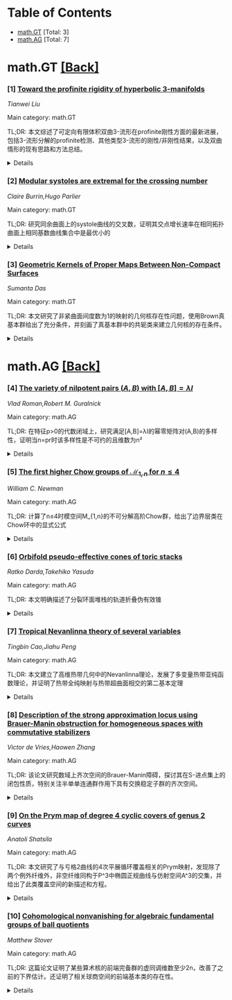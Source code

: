 <div id=toc></div>

# Table of Contents

- [math.GT](#math.GT) [Total: 3]
- [math.AG](#math.AG) [Total: 7]


<div id='math.GT'></div>

# math.GT [[Back]](#toc)

### [1] [Toward the profinite rigidity of hyperbolic 3-manifolds](https://arxiv.org/abs/2508.20110)
*Tianwei Liu*

Main category: math.GT

TL;DR: 本文综述了可定向有限体积双曲3-流形在profinite刚性方面的最新进展，包括3-流形分解的profinite检测、其他类型3-流形的刚性/非刚性结果，以及双曲情形的现有思路和方法总结。


<details>
  <summary>Details</summary>
Motivation: 研究profinite刚性问题的动机在于通过群的profinite完备来刻画3-流形的拓扑性质，这对于理解3-流形的分类和刚性特性具有重要意义。

Method: 采用profinite完备和群刚性理论的方法，通过分析3-流形的分解结构和不同类型流形的profinite性质，将问题约化到双曲情形。

Result: 获得了3-流形分解的profinite检测的完整结果，确定了其他类型3-流形的profinite刚性或非刚性，为双曲情形的最终解决提供了基础。

Conclusion: 综述表明在profinite刚性研究方面取得了显著进展，虽然双曲情形的完全解决仍需进一步工作，但现有结果和方法为这一方向的发展提供了有力支持。

Abstract: This note surveys recent progress toward the profinite rigidity of orientable
finite-volume hyperbolic 3-manifolds. Beginning in a brief review of some basic
settings of profinite completion and rigidity of general groups, we state the
complete results in profinite detection of 3-manifold decompositions and
profinite rigidity or nonrigidity of other types of 3-manifolds, which reduce
the problem to the hyperbolic case. Then we give some evidence to a positive
answer and conclude some existing ideas toward the remained hyperbolic case. We
also summarize the methods and techniques used in the process.

</details>


### [2] [Modular systoles are extremal for the crossing number](https://arxiv.org/abs/2508.20958)
*Claire Burrin,Hugo Parlier*

Main category: math.GT

TL;DR: 研究同余曲面上的systole曲线的交叉数，证明其交点增长速率在相同拓扑曲面上相同基数曲线集合中是最优小的


<details>
  <summary>Details</summary>
Motivation: 研究同余曲面上systole曲线族的交叉数特性，探索其交点增长的最优性质

Method: 分析同余曲面上的systole曲线族，计算其交点数量，并与相同拓扑曲面上相同基数曲线集合进行比较

Result: 证明了systole曲线族的交点增长速率在所有相同基数曲线集合中是最优小的

Conclusion: 同余曲面上的systole曲线族具有最优的交点增长特性，这为理解曲线系统在曲面上的几何性质提供了重要见解

Abstract: We study crossing numbers for systoles of congruence surfaces. Taken as a
family of curves on a family of surfaces, we show that the growth rate of their
intersection is optimally small among all sets of curves of the same
cardinality lying on the same topological surface.

</details>


### [3] [Geometric Kernels of Proper Maps Between Non-Compact Surfaces](https://arxiv.org/abs/2508.21057)
*Sumanta Das*

Main category: math.GT

TL;DR: 本文研究了非紧曲面间度数为1的映射的几何核存在性问题，使用Brown真基本群给出了充分条件，并刻画了真基本群中的共轭类来建立几何核的存在条件。


<details>
  <summary>Details</summary>
Motivation: 虽然紧曲面间的非π₁单射映射都存在几何核，但对于紧带边界或非紧曲面这一性质一般不成立。本文旨在研究非紧曲面间度数为1的映射何时存在几何核。

Method: 使用Brown的真基本群理论，通过刻画真基本群中的共轭类来建立几何核存在的充分条件。

Result: 给出了度数为1的映射在非紧曲面间存在几何核的充分条件，并建立了基于真基本群共轭类特征的判别标准。

Conclusion: 通过真基本群的理论工具，成功建立了非紧曲面间几何核存在的判别条件，扩展了紧曲面情形的相关结果。

Abstract: A map between connected $2$-manifolds has a geometric kernel if it sends a
non-contractible simple loop to a null-homotopic loop. While every
non-$\pi_1$-injective map between compact surfaces admits a geometric kernel,
this generally fails for compact bordered or non-compact surfaces. In this
paper, we use Brown's proper fundamental group to give a sufficient condition
under which a degree-one map between non-compact surfaces admits a geometric
kernel. Furthermore, we characterize conjugacy classes in the proper
fundamental group and use this characterization to establish sufficient
conditions for the existence of geometric kernels.

</details>


<div id='math.AG'></div>

# math.AG [[Back]](#toc)

### [4] [The variety of nilpotent pairs $(A,B)$ with $[A,B] = λI$](https://arxiv.org/abs/2508.20199)
*Vlad Roman,Robert M. Guralnick*

Main category: math.AG

TL;DR: 在特征p>0的代数闭域上，研究满足[A,B]=λI的幂零矩阵对(A,B)的多样性，证明当n=pr时该多样性是不可约的且维数为n²


<details>
  <summary>Details</summary>
Motivation: 研究特征p>0域上特定交换关系的幂零矩阵对的结构性质，探索此类矩阵对的几何特性

Method: 使用代数几何方法分析满足[A,B]=λI的幂零矩阵对构成的代数多样性，通过代数闭域和特征p的条件进行推导

Result: 当n=pr时，证明该多样性是不可约的，并且其维数等于n²

Conclusion: 在特定条件下，满足交换关系的幂零矩阵对构成的代数多样性具有良好的几何性质，为特征p域上的矩阵理论研究提供了重要结果

Abstract: Let $k$ be an algebraically closed field of characteristic $p >0$. We
consider the variety of nilpotent pairs $(A,B)$ with $[A,B]=\lambda I$, namely
the set of pairs $ X = \{ (A,B) \in M_n(k) \times M_n(k) \mid A,B \text{
nilpotent}, [A,B]=\lambda I, \lambda \in k \}$. We prove that if $n=pr$, then
$X$ is irreducible of dimension $n^2$.

</details>


### [5] [The first higher Chow groups of $\mathcal{M}_{1,n}$ for $n\leq 4$](https://arxiv.org/abs/2508.20264)
*William C. Newman*

Main category: math.AG

TL;DR: 计算了n≤4时模空间M_{1,n}的不可分解高阶Chow群，给出了边界层类在Chow环中的显式公式


<details>
  <summary>Details</summary>
Motivation: 研究模空间M_{1,n}的高阶Chow群结构，为理解其代数几何性质提供新的工具和视角

Method: 通过计算不可分解高阶Chow群CH(M_{1,n},1)，并利用这些结果推导Chow环的表示

Result: 获得了n≤4情况下M_{1,n}的高阶Chow群完整描述，给出了边界层类在Chow环中的具体公式

Conclusion: 该方法为研究模空间的Chow理论提供了新的途径，计算结果对理解相关模空间的代数结构具有重要意义

Abstract: For $n\leq 4$, we compute the indecomposible higher Chow groups
$\overline{\operatorname{CH}}(\mathcal{M}_{1,n},1)$ with integer coefficients.
As an application, we give new proofs of presentations of the integral Chow
rings $\operatorname{CH}(\overline{\mathcal{M}}_{1,n})$ for $n\leq 4$ and
determine formulas for the classes of boundary strata in these rings.

</details>


### [6] [Orbifold pseudo-effective cones of toric stacks](https://arxiv.org/abs/2508.20434)
*Ratko Darda,Takehiko Yasuda*

Main category: math.AG

TL;DR: 本文明确描述了分裂环面堆栈的轨道折叠伪有效锥


<details>
  <summary>Details</summary>
Motivation: 研究分裂环面堆栈的轨道折叠伪有效锥的几何结构，为理解这类代数几何对象的有效除子类提供理论基础

Method: 使用环面几何和轨道折叠理论的方法，通过显式描述分裂环面堆栈的伪有效锥

Result: 获得了分裂环面堆栈轨道折叠伪有效锥的完整显式描述

Conclusion: 这项工作为环面堆栈的除子理论提供了重要工具，并建立了轨道折叠伪有效锥的精确几何刻画

Abstract: In this paper, we explicitly describe the orbifold pseudo-effective cone of a
split toric stack.

</details>


### [7] [Tropical Nevanlinna theory of several variables](https://arxiv.org/abs/2508.20480)
*Tingbin Cao,Jiahu Peng*

Main category: math.AG

TL;DR: 本文建立了高维热带几何中的Nevanlinna理论，发展了多变量热带亚纯函数理论，并证明了热带全纯映射与热带超曲面相交的第二基本定理


<details>
  <summary>Details</summary>
Motivation: 将经典的Nevanlinna值分布理论推广到热带几何领域，建立高维热带几何中的值分布理论框架

Method: 首先发展多变量热带亚纯函数理论，包括邻近函数、计数函数和特征函数等基本概念，建立第一基本定理和高维热带对数导数引理。然后研究从R^n到热带射影空间的代数非退化热带全纯映射与热带超曲面的相交问题

Result: 获得了第二基本定理：对于具有次正规增长且代数非退化的热带全纯映射f，与q个热带超曲面相交时，有(q-M-1-λ)T_f(r) ≤ ∑(1/d_j)N(r,1_T ⊘ P_j ∘ f) + o(T_f(r))，其中d是度数的最大公约数，M是组合数

Conclusion: 成功建立了高维热带几何中的Nevanlinna理论，为热带几何中的值分布问题提供了理论基础，扩展了经典复分析理论到热带几何领域

Abstract: The main goal of this paper is to establish the higher-dimensional Nevanlinna
theory in tropical geometry. We first develop a theory of tropical meromorphic
functions ( holomorphic maps) in several variables, such as the proximity
function, counting function and characteristic function, the first main
theorem, higher-dimensional tropical versions of the logarithmic derivative
lemmas. Based on this, for algebraically nondegenerate tropical holomorphic
maps $f$ with subnormal growth from $\mathbb{R}^n$ into tropical projective
space $\mathbb{TP}^{m}$ intersecting tropical hypersurfaces
$\{V_{P_j}\}_{j=1}^{q}$ with degree $d_{j},$ we then obtain the Second Main
Theorem $$\|\,\,\, (q-M-1-\lambda)T_f(r) \leq \sum_{j=M+2}^q
\tfrac{1}{d_j}N(r,1_{\mathbb{T}} \oslash P_j \circ f) + o(T_f(r)),$$ where
$d=lcd(d_{1}, \ldots, d_{q})$ and $M=(_d^{m+d})-1.$

</details>


### [8] [Description of the strong approximation locus using Brauer-Manin obstruction for homogeneous spaces with commutative stabilizers](https://arxiv.org/abs/2508.20652)
*Victor de Vries,Haowen Zhang*

Main category: math.AG

TL;DR: 该论文研究数域上齐次空间的Brauer-Manin障碍，探讨其在S-进点集上的闭包性质，特别关注半单单连通群作用下具有交换稳定子群的齐次空间。


<details>
  <summary>Details</summary>
Motivation: 为了完全理解齐次空间X(k)在S-进点集X(A_k^S)中的闭包，需要研究Brauer-Manin集在S-投影下的闭性以及X(k)在由S处取零值的Brauer群元素定义的闭子集中的稠密性。

Method: 使用Brauer-Manin障碍理论，考虑代数Brauer群，研究半单单连通群作用下具有交换稳定子群的齐次空间，分析S-投影Brauer-Manin集的闭性和X(k)的稠密性。

Result: 对于半单单连通群作用下具有交换稳定子群的齐次空间，给出了关于S-投影Brauer-Manin集闭性和X(k)稠密性问题的答案。

Conclusion: 该研究为理解齐次空间在S-进点集中的闭包结构提供了重要理论结果，特别针对具有特定代数结构的齐次空间给出了明确的结论。

Abstract: For a homogeneous space $X$ over a number field $k$, the Brauer-Manin
obstruction has been used to study strong approximation for $X$ away from a
finite set $S$ of places, and known results state that $X(k)$ is dense in the
omitting-$S$ projection of the Brauer-Manin set
$\mathrm{pr}_S(X(\mathbb{A}_k)^{\mathrm{br}})$, under certain assumptions. In
order to completely understand the closure of $X(k)$ in the set of $S$-adelic
points $X(\mathbb{A}_k^S)$, we ask: (i) whether
$\mathrm{pr}_S(X(\mathbb{A}_k)^{\mathrm{br}})$ is closed in
$X(\mathbb{A}_k^S)$; (ii) whether $X(k)$ is dense in the closed subset of
$X(\mathbb{A}_k^S)$ cut out by elements in $\mathrm{br}X$ which induce zero
evaluation maps at all the places in $S$. We also ask these questions
considering only the algebraic Brauer group. We give answers to such questions
for homogeneous spaces $X$ under semisimple simply connected groups with
commutative stabilizers.

</details>


### [9] [On the Prym map of degree 4 cyclic covers of genus 2 curves](https://arxiv.org/abs/2508.20838)
*Anatoli Shatsila*

Main category: math.AG

TL;DR: 本文研究了与亏格2曲线的4次平展循环覆盖相关的Prym映射，发现除了两个例外纤维外，非空纤维同构于P^3中椭圆正规曲线与仿射空间A^3的交集，并给出了此类覆盖空间的新描述和方程。


<details>
  <summary>Details</summary>
Motivation: 研究亏格2曲线的4次平展循环覆盖的Prym映射的结构和性质，探索其纤维的几何特征和代数描述。

Method: 通过代数几何方法分析Prym映射的纤维结构，利用椭圆正规曲线与仿射空间的交集来描述非空纤维，并推导相关曲线的方程。

Result: 发现Prym映射的非空纤维（除两个例外）同构于P^3中椭圆正规曲线与A^3仿射空间的交集，获得了覆盖空间R_2^4的新描述，并得到了由此类覆盖产生的椭圆和超椭圆曲线的方程。

Conclusion: 该研究为理解亏格2曲线的4次平展循环覆盖的Prym映射提供了新的几何视角和代数工具，揭示了其纤维结构的优美数学性质。

Abstract: In this paper, we study the Prym map associated to degree 4 \'etale cyclic
covers of genus 2 curves. We show that its non-empty fibers, apart from two
exceptional fibers, are isomorphic to the intersection of an elliptic normal
curve in $\mathbb{P}^3$ with an affine space $\mathbb{A}^3 \subset
\mathbb{P}^3$. Moreover, we obtain a new description of the space of degree 4
\'etale cyclic covers of genus 2 curves $\mathcal{R}_2^4$ and find equations of
elliptic and hyperelliptic curves arising from such covers.

</details>


### [10] [Cohomological nonvanishing for algebraic fundamental groups of ball quotients](https://arxiv.org/abs/2508.20847)
*Matthew Stover*

Main category: math.AG

TL;DR: 这篇论文证明了某些算术核的前端完备群的虚同调维数至少2n，改善了之前的下界估计。还证明了相关球商空间的前端基本类的存在性。


<details>
  <summary>Details</summary>
Motivation: 研究算术核的前端完备群的同调性质，特别是证明它们的虚同调维数至少为2n，这是对之前下界为1的显著改进。

Method: 通过构造球商空间的前端基本类，并证明其标准类在前端意义下模括扭是非平凡的。对于同余子群，还研究了前端同调群到离散群的限制映射的几乎满射性。

Result: 证明存在开子群使得对所有开子群和j≤2n，同调群的F_p上调伺不为零。虚同调维数至少为2n。对同余子群，j<(n+1)/2时，限制映射几乎满射。

Conclusion: 这些结果为算术核在PU(n,1)中的前端性质提供了新的见解，特别是在n≥2时对j≥2的情况。还与Serre意义下的"好"群的问题相关联，这个问题目前只在n=1时已知。

Abstract: Suppose $\Gamma < \mathrm{PU}(n,1)$ is a cocompact arithmetic lattice of
simplest type with profinite completion $\widehat{\Gamma}$. This paper proves
there is an open subgroup $\widehat{\Gamma}_0 \le \widehat{\Gamma}$ such that
$H^j(\widehat{\Delta}, \mathbb{F}_p)$ is nontrivial for every open subgroup
${\widehat{\Delta} \le \widehat{\Gamma}_0}$, $j \le 2n$, and sufficiently large
prime $p$. If $n \ge 2$, nonvanishing is new for all $j \ge 2$. Consequently,
the virtual cohomological dimension of $\widehat{\Gamma}$ is at least $2n$,
improving the previous lower bound of $1$. The proof shows there is a profinite
fundamental class for the associated ball quotient and that its canonical class
is profinite modulo torsion. For congruence $\Gamma$ and $j < \frac{n+1}{2}$,
restriction ${H^j(\widehat{\Gamma}, \mathbb{F}_p) \to H^j(\Gamma,
\mathbb{F}_p)}$ is shown to be almost surjective in a precise sense; this is
related to whether lattices in $\mathrm{PU}(n,1)$ are good in the sense of
Serre, which is only known to hold for $n=1$.

</details>
